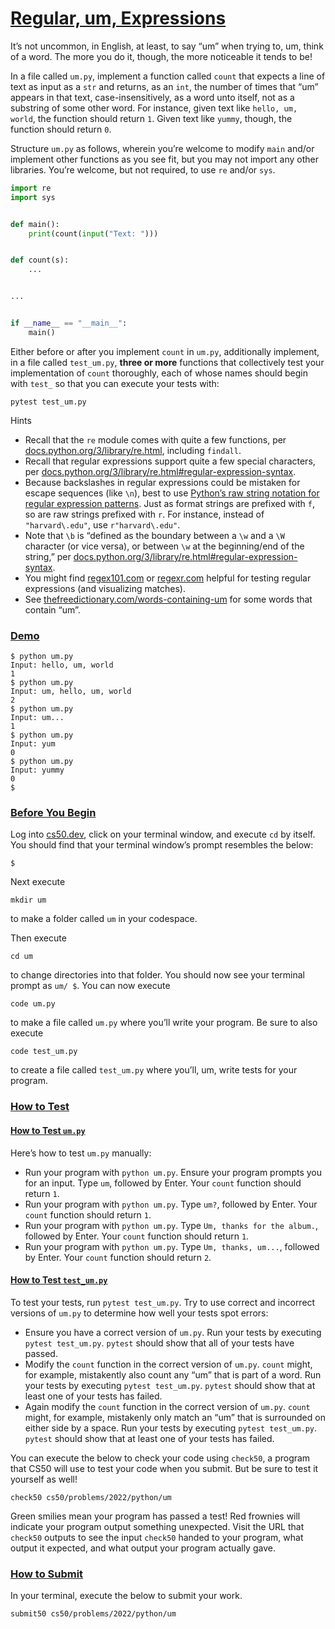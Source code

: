 # [Regular, um, Expressions](#regular-um-expressions)

It’s not uncommon, in English, at least, to say “um” when trying to, um,
think of a word. The more you do it, though, the more noticeable it
tends to be!

In a file called `um.py`, implement a function called `count` that
expects a line of text as input as a `str` and returns, as an `int`, the
number of times that “um” appears in that text, case-insensitively, as a
word unto itself, not as a substring of some other word. For instance,
given text like `hello, um, world`, the function should return `1`.
Given text like `yummy`, though, the function should return `0`.

Structure `um.py` as follows, wherein you’re welcome to modify `main`
and/or implement other functions as you see fit, but you may not import
any other libraries. You’re welcome, but not required, to use `re`
and/or `sys`.

``` python
import re
import sys


def main():
    print(count(input("Text: ")))


def count(s):
    ...


...


if __name__ == "__main__":
    main()
```

Either before or after you implement `count` in `um.py`, additionally
implement, in a file called `test_um.py`, **three or more** functions
that collectively test your implementation of `count` thoroughly, each
of whose names should begin with `test_` so that you can execute your
tests with:

``` highlight
pytest test_um.py
```

Hints

-   <span class="fa-li"></span>Recall that the `re` module comes with
    quite a few functions, per
    [docs.python.org/3/library/re.html](https://docs.python.org/3/library/re.html),
    including `findall`.
-   <span class="fa-li"></span>Recall that regular expressions support
    quite a few special characters, per
    [docs.python.org/3/library/re.html#regular-expression-syntax](https://docs.python.org/3/library/re.html#regular-expression-syntax).
-   <span class="fa-li"></span>Because backslashes in regular
    expressions could be mistaken for escape sequences (like `\n`), best
    to use [Python’s raw string notation for regular expression
    patterns](https://docs.python.org/3/library/re.html#module-re). Just
    as format strings are prefixed with `f`, so are raw strings prefixed
    with `r`. For instance, instead of `"harvard\.edu"`, use
    `r"harvard\.edu"`.
-   <span class="fa-li"></span>Note that `\b` is “defined as the
    boundary between a `\w` and a `\W` character (or vice versa), or
    between `\w` at the beginning/end of the string,” per
    [docs.python.org/3/library/re.html#regular-expression-syntax](https://docs.python.org/3/library/re.html#regular-expression-syntax).
-   <span class="fa-li"></span>You might find
    [regex101.com](https://regex101.com/) or
    [regexr.com](https://regexr.com/) helpful for testing regular
    expressions (and visualizing matches).
-   <span class="fa-li"></span>See
    [thefreedictionary.com/words-containing-um](https://www.thefreedictionary.com/words-containing-um)
    for some words that contain “um”.


### [Demo](#demo)

``` highlight
$ python um.py
Input: hello, um, world
1
$ python um.py
Input: um, hello, um, world
2
$ python um.py
Input: um...
1
$ python um.py
Input: yum
0
$ python um.py
Input: yummy
0
$
```

### [Before You Begin](#before-you-begin)

Log into [cs50.dev](https://cs50.dev/), click on your terminal window,
and execute `cd` by itself. You should find that your terminal window’s
prompt resembles the below:

``` highlight
$
```

Next execute

``` highlight
mkdir um
```

to make a folder called `um` in your codespace.

Then execute

``` highlight
cd um
```

to change directories into that folder. You should now see your terminal
prompt as `um/ $`. You can now execute

``` highlight
code um.py
```

to make a file called `um.py` where you’ll write your program. Be sure
to also execute

``` highlight
code test_um.py
```

to create a file called `test_um.py` where you’ll, um, write tests for
your program.


### [How to Test](#how-to-test)


#### [How to Test `um.py`](#how-to-test-umpy)

Here’s how to test `um.py` manually:

-   <span class="fa-li"></span>Run your program with `python um.py`.
    Ensure your program prompts you for an input. Type `um`, followed by
    Enter. Your `count` function should return `1`.
-   <span class="fa-li"></span>Run your program with `python um.py`.
    Type `um?`, followed by Enter. Your `count` function should return
    `1`.
-   <span class="fa-li"></span>Run your program with `python um.py`.
    Type `Um, thanks for the album.`, followed by Enter. Your `count`
    function should return `1`.
-   <span class="fa-li"></span>Run your program with `python um.py`.
    Type `Um, thanks, um...`, followed by Enter. Your `count` function
    should return `2`.


#### [How to Test `test_um.py`](#how-to-test-test_umpy)

To test your tests, run `pytest test_um.py`. Try to use correct and
incorrect versions of `um.py` to determine how well your tests spot
errors:

-   <span class="fa-li"></span>Ensure you have a correct version of
    `um.py`. Run your tests by executing `pytest test_um.py`. `pytest`
    should show that all of your tests have passed.
-   <span class="fa-li"></span>Modify the `count` function in the
    correct version of `um.py`. `count` might, for example, mistakently
    also count any “um” that is part of a word. Run your tests by
    executing `pytest test_um.py`. `pytest` should show that at least
    one of your tests has failed.
-   <span class="fa-li"></span>Again modify the `count` function in the
    correct version of `um.py`. `count` might, for example, mistakenly
    only match an “um” that is surrounded on either side by a space. Run
    your tests by executing `pytest test_um.py`. `pytest` should show
    that at least one of your tests has failed.

You can execute the below to check your code using `check50`, a program
that CS50 will use to test your code when you submit. But be sure to
test it yourself as well!

``` highlight
check50 cs50/problems/2022/python/um
```

Green smilies mean your program has passed a test! Red frownies will
indicate your program output something unexpected. Visit the URL that
`check50` outputs to see the input `check50` handed to your program,
what output it expected, and what output your program actually gave.


### [How to Submit](#how-to-submit)

In your terminal, execute the below to submit your work.

``` highlight
submit50 cs50/problems/2022/python/um
```
